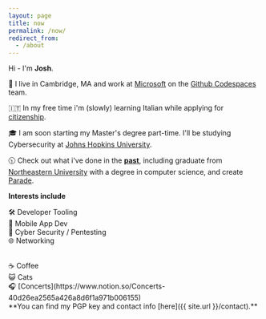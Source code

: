 ```yaml
---
layout: page
title: now
permalink: /now/
redirect_from:
  - /about
---
```


Hi - I'm **Josh**.

📍 I live in Cambridge, MA and work at [Microsoft](https://microsoft.com/) on the [Github Codespaces](https://github.com/features/codespaces) team.

🇮🇹 In my free time i'm (slowly) learning Italian while applying for [citizenship](/jure-sanguinis). 

🎓 I am soon starting my Master's degree part-time.  I'll be studying Cybersecurity at [Johns Hopkins University](https://pages.jh.edu/jspice10/).

🕥 Check out what i've done in the [**past**](/past), including graduate from [Northeastern University](https://ccs.neu.edu/home/joshua) with a degree in computer science, and create [Parade](https://parade.events/).

**Interests include**

🛠 Developer Tooling<br>
📱 Mobile App Dev<br>
🔐 Cyber Security / Pentesting<br>
🌐 Networking<br>

<br>
☕️ Coffee<br>
😺 Cats<br>
🎧 [Concerts](https://www.notion.so/Concerts-40d26ea2565a426a8d6f1a971b006155)

<br>
**You can find my PGP key and contact info [here]({{ site.url }}/contact).**
